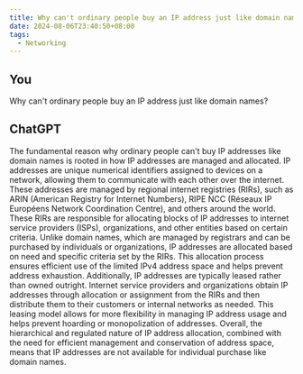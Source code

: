 ```yaml
---
title: Why can't ordinary people buy an IP address just like domain names?
date: 2024-08-06T23:40:50+08:00
tags:
  - Networking
---
```

## You
Why can't ordinary people buy an IP address just like domain names?

## ChatGPT
The fundamental reason why ordinary people can't buy IP addresses like domain names is rooted in how IP addresses are managed and allocated.
IP addresses are unique numerical identifiers assigned to devices on a network, allowing them to communicate with each other over the internet. These addresses are managed by regional internet registries (RIRs), such as ARIN (American Registry for Internet Numbers), RIPE NCC (Réseaux IP Européens Network Coordination Centre), and others around the world. These RIRs are responsible for allocating blocks of IP addresses to internet service providers (ISPs), organizations, and other entities based on certain criteria.
Unlike domain names, which are managed by registrars and can be purchased by individuals or organizations, IP addresses are allocated based on need and specific criteria set by the RIRs. This allocation process ensures efficient use of the limited IPv4 address space and helps prevent address exhaustion.
Additionally, IP addresses are typically leased rather than owned outright. Internet service providers and organizations obtain IP addresses through allocation or assignment from the RIRs and then distribute them to their customers or internal networks as needed. This leasing model allows for more flexibility in managing IP address usage and helps prevent hoarding or monopolization of addresses.
Overall, the hierarchical and regulated nature of IP address allocation, combined with the need for efficient management and conservation of address space, means that IP addresses are not available for individual purchase like domain names.